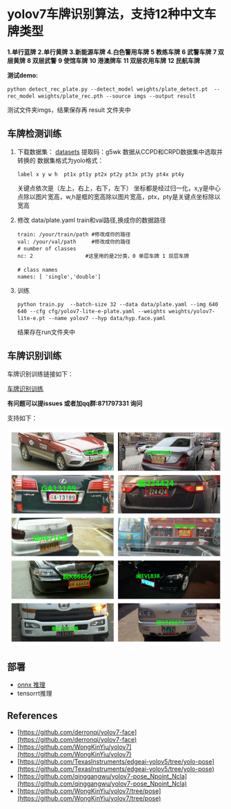 # **yolov7车牌识别算法，支持12种中文车牌类型**

**1.单行蓝牌**
**2.单行黄牌**
**3.新能源车牌**
**4.白色警用车牌**
**5 教练车牌**
**6 武警车牌**
**7 双层黄牌**
**8 双层武警**
**9 使馆车牌**
**10 港澳牌车**
**11 双层农用车牌**
**12 民航车牌**

**测试demo:**

```
python detect_rec_plate.py --detect_model weights/plate_detect.pt  --rec_model weights/plate_rec.pth --source imgs --output result
```

测试文件夹imgs，结果保存再 result 文件夹中

## **车牌检测训练**

1. 下载数据集：  [datasets](https://pan.baidu.com/s/1rQ3ScJ_AdroDcKvUNW8Fhw) 提取码：g5wk    数据从CCPD和CRPD数据集中选取并转换的
   数据集格式为yolo格式：

   ```
   label x y w h  pt1x pt1y pt2x pt2y pt3x pt3y pt4x pt4y
   ```

   关键点依次是（左上，右上，右下，左下）
   坐标都是经过归一化，x,y是中心点除以图片宽高，w,h是框的宽高除以图片宽高，ptx，pty是关键点坐标除以宽高
2. 修改 data/plate.yaml    train和val路径,换成你的数据路径

   ```
   train: /your/train/path #修改成你的路径
   val: /your/val/path     #修改成你的路径
   # number of classes
   nc: 2                 #这里用的是2分类，0 单层车牌 1 双层车牌

   # class names
   names: [ 'single','double']

   ```
3. 训练

   ```
   python train.py  --batch-size 32 --data data/plate.yaml --img 640 640 --cfg cfg/yolov7-lite-e-plate.yaml --weights weights/yolov7-lite-e.pt --name yolov7 --hyp data/hyp.face.yaml
   ```

   结果存在run文件夹中

## **车牌识别训练**

车牌识别训练链接如下：

[车牌识别训练](https://github.com/we0091234/crnn_plate_recognition)

**有问题可以提issues 或者加qq群:871797331 询问**

支持如下：

![Image ](data/images/demo.jpg)

## 部署

* [onnx 推理](https://github.com/we0091234/yolov7_plate/tree/master/onnx)
* tensorrt推理

## References

* [https://github.com/derronqi/yolov7-face](https://github.com/derronqi/yolov7-face)
* [https://github.com/WongKinYiu/yolov7](https://github.com/WongKinYiu/yolov7)
* [https://github.com/TexasInstruments/edgeai-yolov5/tree/yolo-pose](https://github.com/TexasInstruments/edgeai-yolov5/tree/yolo-pose)
* [https://github.com/qinggangwu/yolov7-pose_Npoint_Ncla](https://github.com/qinggangwu/yolov7-pose_Npoint_Ncla)
* [https://github.com/WongKinYiu/yolov7/tree/pose](https://github.com/WongKinYiu/yolov7/tree/pose)

